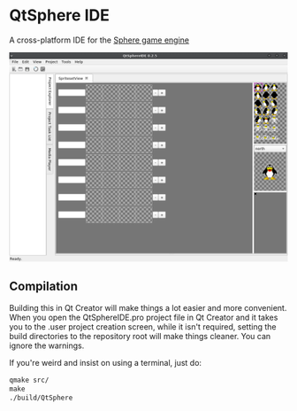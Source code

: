 # QtSphere IDE
A cross-platform IDE for the [Sphere game engine](http://spheredev.org)

![Screenshot](screenshots/spritesetview.png)

## Compilation
Building this in Qt Creator will make things a lot easier and more convenient. When you open the QtSphereIDE.pro project file in Qt Creator and it takes you to the .user project creation screen, while it isn't required, setting the build directories to the repository root will make things cleaner. You can ignore the warnings.

If you're weird and insist on using a terminal, just do:

```
qmake src/
make
./build/QtSphere
```
